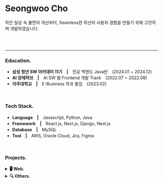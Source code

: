 # Seongwoo Cho

작은 일상 속 불편의 개선부터, Seamless한 최선의 사용자 경험을 만들기 위해 고민하며 개발하겠습니다.

<br/><br/>

---

### **Education.**
* **삼성 청년 SW 아카데미 11기**　**|**　전공 백엔드 Java반　(2024.01 ~ 2024.12)
* **AI 양재허브**　**|**　AI SW 웹 Frontend 개발 Track　(2022.07 ~ 2022.08)
* **아주대학교**　**|**　E-Business 학과 졸업　(2023.02)


<br/>

### **Tech Stack.**
* **Language**　**|**　Javascript, Python, Java
* **Framework**　**|**　React.js, Next.js, Django, Nest.js
* **Database**　**|**　MySQL
* **Tool**　**|**　AWS, Oracle Cloud, Jira, Figma


<!--https://simpleicons.org/ -심플아이콘-->

<br>

### **Projects.**



<details>
  <summary><strong>🖥️ Web.</strong></summary>

   <br/>
   <table style="border-collapse: collapse; width: 100%; table-layout: fixed">
     <tbody>
       <tr>
         <td style="border: 1px solid #ddd; padding: 8px; text-align: center">
           <a href="https://github.com/Shooot-PJT/shooot" title="Project 1">
             <img
               src="https://avatars.githubusercontent.com/u/188952814?s=200&v=4"
               width="100px;"
               alt="Project 1"
               width="100px"
             />
           </a>
         </td>
         <td style="border: 1px solid #ddd; padding: 8px; text-align: center">
           <b>SHOOOT!</b>
         </td>
         <td style="border: 1px solid #ddd; padding: 8px">
           주니어 개발자도 체계적인 협업, 배포, 테스트까지 간편하게!
         </td>
         <td style="border: 1px solid #ddd; padding: 8px; text-align: center">
           6인
         </td>
         <td style="border: 1px solid #ddd; padding: 8px; text-align: center">
           <a href="https://project1-demo-link.com" title="Live Demo"
             >24.10.23 ~ 24.11.19</a
           >
         </td>
         <td style="border: 1px solid #ddd; padding: 8px; text-align: center">
           <a
             href="https://github.com/Shooot-PJT/shooot"
             title="GitHub Repository"
             >💻 GitHub</a
           >
         </td>
         <td style="border: 1px solid #ddd; padding: 8px; text-align: center">
           <a href="https://project1-demo-link.com" title="Live Demo">🚧<br/>중단</a>
         </td>
       </tr>
       <tr>
         <td style="border: 1px solid #ddd; padding: 8px; text-align: center">
           <a href="https://github.com/Financial-Solidarity/ggul-ggul-ggul" title="Project 1">
             <img
               src="https://velog.velcdn.com/images/he1256/post/ece44d61-b4b7-442e-9831-05a4ac7773f3/image.png"
               width="100px"
             />
           </a>
         </td>
         <td style="border: 1px solid #ddd; padding: 8px; text-align: center">
           <b>껄껄껄</b>
         </td>
         <td style="border: 1px solid #ddd; padding: 8px">
           챌린지와 게임으로 재미있게 절약하는 블록체인 핀테크 앱
         </td>
         <td style="border: 1px solid #ddd; padding: 8px; text-align: center">
           6인
         </td>
         <td style="border: 1px solid #ddd; padding: 8px; text-align: center">
           <a href="https://project1-demo-link.com" title="Live Demo"
             >24.08.26 ~ 24.10.16</a
           >
         </td>
         <td style="border: 1px solid #ddd; padding: 8px; text-align: center">
           <a
             href="https://github.com/Financial-Solidarity/ggul-ggul-ggul"
             title="GitHub Repository"
             >💻 GitHub</a
           >
         </td>
         <td style="border: 1px solid #ddd; padding: 8px; text-align: center">
           <a href="https://project1-demo-link.com" title="Live Demo">🚧<br/>중단</a>
         </td>
       </tr>
       <tr>
         <td style="border: 1px solid #ddd; padding: 8px; text-align: center">
           <a href="https://github.com/Dr-Study-PJT/dr-study" title="Project 1">
             <img
               src="https://velog.velcdn.com/images/he1256/post/8d71d48f-8783-459f-8aed-65a958aeeead/image.png"
               width="100px"
             />
           </a>
         </td>
         <td style="border: 1px solid #ddd; padding: 8px; text-align: center">
           <b>쏠쏠하이</b>
         </td>
         <td style="border: 1px solid #ddd; padding: 8px">
           아이들과 생성형 AI가 함께하는 성장형 금융 습관 지도 서비스 | 🏆 신한 해커톤 우수상
         </td>
         <td style="border: 1px solid #ddd; padding: 8px; text-align: center">
           5인
         </td>
         <td style="border: 1px solid #ddd; padding: 8px; text-align: center">
           <a href="https://project1-demo-link.com" title="Live Demo"
             >24.08.17 ~ 24.09.01</a
           >
         </td>
         <td style="border: 1px solid #ddd; padding: 8px; text-align: center">
           <a
             href="https://github.com/SolSolHigh/SolSolHigh-FE"
             title="GitHub Repository"
             >💻 GitHub</a
           >
         </td>
         <td style="border: 1px solid #ddd; padding: 8px; text-align: center">
           <a href="https://github.com/SolSolHigh/SolSolHigh-FE" title="Live Demo">🚧<br/>중단</a>
         </td>
       </tr>
       <tr>
         <td style="border: 1px solid #ddd; padding: 8px; text-align: center">
           <a href="https://github.com/Dr-Study-PJT/dr-study" title="Project 1">
             <img
               src="https://avatars.githubusercontent.com/u/189079858?s=200&v=4"
               width="100px;"
               alt="Project 1"
               width="100px"
             />
           </a>
         </td>
         <td style="border: 1px solid #ddd; padding: 8px; text-align: center">
           <b>닥터 스터디</b>
         </td>
         <td style="border: 1px solid #ddd; padding: 8px">
           AI 사회자와 함께하는 그룹 화상 스터디
         </td>
         <td style="border: 1px solid #ddd; padding: 8px; text-align: center">
           6인
         </td>
         <td style="border: 1px solid #ddd; padding: 8px; text-align: center">
           <a href="https://github.com/Dr-Study-PJT/dr-study" title="Live Demo"
             >24.07.02 ~ 24.08.16</a
           >
         </td>
         <td style="border: 1px solid #ddd; padding: 8px; text-align: center">
           <a
             href="https://github.com/Dr-Study-PJT/dr-study"
             title="GitHub Repository"
             >💻 GitHub</a
           >
         </td>
         <td style="border: 1px solid #ddd; padding: 8px; text-align: center">
           <a href="https://project1-demo-link.com" title="Live Demo">🚧<br/>중단</a>
         </td>
       </tr>
       <tr>
         <td style="border: 1px solid #ddd; padding: 8px; text-align: center">
           <a href="https://github.com/ABizCho/NewJeaps-FE" title="Project 1">
             <img
               src="https://avatars.githubusercontent.com/u/168801661?s=200&v=4"
               width="100px;"
               alt="Project 1"
             />
           </a>
         </td>
         <td style="border: 1px solid #ddd; padding: 8px; text-align: center">
           <b>뉴집스</b>
         </td>
         <td style="border: 1px solid #ddd; padding: 8px">
           3D로 흥미롭게 내방 구하기
         </td>
         <td style="border: 1px solid #ddd; padding: 8px; text-align: center">
           2인
         </td>
         <td style="border: 1px solid #ddd; padding: 8px; text-align: center">
           <a href="https://project1-demo-link.com" title="Live Demo"
             >24.05.13 ~ 24.05.24</a
           >
         </td>
         <td style="border: 1px solid #ddd; padding: 8px; text-align: center">
           <a
             href="https://github.com/ABizCho/NewJeaps-FE"
             title="GitHub Repository"
             >💻 GitHub</a
           >
         </td>
         <td style="border: 1px solid #ddd; padding: 8px; text-align: center">
           <a href="https://project1-demo-link.com" title="Live Demo">🚧<br/>중단</a>
         </td>
       </tr>
       <tr>
         <td style="border: 1px solid #ddd; padding: 8px; text-align: center">
           <a
             href="https://github.com/modulersYJ/ganoverflow-front"
             title="Project 1"
           >
             <img
               src="https://velog.velcdn.com/images/he1256/post/1433458c-7b36-4dc2-99f0-51818bd7583d/image.png"
               width="100px;"
               alt="Project 1"
             />
           </a>
         </td>
         <td style="border: 1px solid #ddd; padding: 8px; text-align: center">
           <b>GAN Overflow</b>
         </td>
         <td style="border: 1px solid #ddd; padding: 8px">
           GPT 대화를 체계적으로 관리하고, AI와 함께하는 지식 공유 커뮤니티
         </td>
         <td style="border: 1px solid #ddd; padding: 8px; text-align: center">
           2인
         </td>
         <td style="border: 1px solid #ddd; padding: 8px; text-align: center">
           <a href="https://project1-demo-link.com" title="Live Demo"
             >23.06.21 23.09.04</a
           >
         </td>
         <td style="border: 1px solid #ddd; padding: 8px; text-align: center">
           <a
             href="https://github.com/modulersYJ/ganoverflow-front"
             title="GitHub Repository"
             >💻 GitHub</a
           >
         </td>
         <td style="border: 1px solid #ddd; padding: 8px; text-align: center">
           <a href="https://www.ganoverflow.com/" title="Live Demo">🚧<br/>중단</a>
         </td>
       </tr>
       <tr>
         <td style="border: 1px solid #ddd; padding: 8px; text-align: center">
           <a href="https://github.com/SWF2023-CoFFeee/openprompt-client" title="Project 1">
             <img
               src="https://avatars.githubusercontent.com/u/140989875?s=400&u=870b46d68ae06b0dbcf1738dfdb806ee41cb8f19&v=4"
               width="100px"
               alt="Project 1"
             />
           </a>
         </td>
         <td style="border: 1px solid #ddd; padding: 8px; text-align: center">
           <b>Open Prompt</b>
         </td>
         <td style="border: 1px solid #ddd; padding: 8px">
           생성형 AI 프롬프트의 저작권 보호를 위한 NFT기반 Dapp 서비스
         </td>
         <td style="border: 1px solid #ddd; padding: 8px; text-align: center">
           6인
         </td>
         <td style="border: 1px solid #ddd; padding: 8px; text-align: center">
           <a href="https://ai-ght.com/" title="Live Demo"
             >23.07.31 ~ 23.08.02</a
           >
         </td>
         <td style="border: 1px solid #ddd; padding: 8px; text-align: center">
           <a
             href="https://github.com/SWF2023-CoFFeee/openprompt-client"
             title="GitHub Repository"
             >💻 GitHub</a
           >
         </td>
         <td style="border: 1px solid #ddd; padding: 8px; text-align: center">
           <a href="https://project1-demo-link.com" title="Live Demo">🚧<br/>중단</a>
         </td>
       </tr>
       <tr>
         <td style="border: 1px solid #ddd; padding: 8px; text-align: center">
           <a
             href="https://github.com/inSSA-food-repository/inssa-food"
             title="Project 1"
           >
             <img
               src="https://velog.velcdn.com/images/he1256/post/f7e0f4e5-422c-47d1-827f-cfe92f6f99cf/image.png"
               width="100px;"
               alt="Project 1"
             />
           </a>
         </td>
         <td style="border: 1px solid #ddd; padding: 8px; text-align: center">
           <b>인싸푸드</b>
         </td>
         <td style="border: 1px solid #ddd; padding: 8px">
           한국음식, 제대로 알고, 먹고, 저장하자!
         </td>
         <td style="border: 1px solid #ddd; padding: 8px; text-align: center">
           3인
         </td>
         <td style="border: 1px solid #ddd; padding: 8px; text-align: center">
           <a href="https://project1-demo-link.com" title="Live Demo"
             >22.07.11 ~ 22.08.29</a
           >
         </td>
         <td style="border: 1px solid #ddd; padding: 8px; text-align: center">
           <a
             href="https://github.com/inSSA-food-repository/inssa-food"
             title="GitHub Repository"
             >💻 GitHub</a
           >
         </td>
         <td style="border: 1px solid #ddd; padding: 8px; text-align: center">
           <a href="" title="Live Demo">🚧<br/>중단</a>
         </td>
       </tr>
       <tr>
         <td style="border: 1px solid #ddd; padding: 8px; text-align: center">
           <a href="https://github.com/inSSA-food-repository/inssa-food" title="Project 1">
             <img
               src="https://raw.githubusercontent.com/ABizCho/CMD8-AIght/main/brandsrc/logo/C8AI_alt_2_notxt.png"
               width="100px;"
               alt="Project 1"
             />
           </a>
         </td>
         <td style="border: 1px solid #ddd; padding: 8px; text-align: center">
           <b>AIght</b>
         </td>
         <td style="border: 1px solid #ddd; padding: 8px">
           내게 꼭 맞는 AI 도구를 손쉽게 찾아보세요.
         </td>
         <td style="border: 1px solid #ddd; padding: 8px; text-align: center">
           개인
         </td>
         <td style="border: 1px solid #ddd; padding: 8px; text-align: center">
           <a href="https://ai-ght.com/" title="Live Demo"
             >23.03.23 ~ 23.05.20</a
           >
         </td>
         <td style="border: 1px solid #ddd; padding: 8px; text-align: center">
           <a
             href="https://github.com/ABizCho/CMD8-AIght"
             title="GitHub Repository"
             >💻 GitHub</a
           >
         </td>
         <td style="border: 1px solid #ddd; padding: 8px; text-align: center">
           <a href="https://ai-ght.com/" title="Live Demo">🚧<br/>중단</a>
         </td>
       </tr>
     </tbody>
   </table>
</details>

<details>
  <summary><strong>🔍 Others.</strong></summary>

  <br/>

  | 제목 | 설명 |
  |---|---|
  | [파이썬 - AI 자동 글 작성 및 파일 입출력 프로세스 자동화](https://github.com/ABizCho/pyPpAndPc) | 인공지능을 활용하여 자동으로 정보성 영문 아티클을 생성하고, 파일 입출력 과정을 자동화하도록 개발하였습니다. |
  | [동시 출현 네트워크 분석 및 토픽 모델링을 활용한 국내 개발 취업 준비생과 현업자의 경험과 고충 분석: 온라인 커뮤니티 게시글을 중심으로](https://github.com/ABizCho/SMA_2022summerProject) | 학부연구생 활동 중 진행한 연구 프로젝트입니다. 동시 출현 네트워크 분석과 토픽 모델링을 활용하여 국내 개발 취업 준비생과 현업자의 경험 및 고충을 분석하였습니다. |
  | [파이썬의 UDP/TCP 소켓통신 기반 간단한 채팅 실습](https://github.com/ABizCho/socket-chat-py) | UDP 및 TCP 소켓 통신을 이용한 간단한 채팅 애플리케이션을 구현하여 네트워크 프로그래밍의 기본 개념을 학습한 프로젝트입니다. |
  | [R - 데이터분석, 통계 - 2](https://github.com/ABizCho/R_DA_RProgramming) | R을 사용하여 다양한 데이터 분석 및 통계 기법을 적용한 프로젝트입니다. |
  | [R - 데이터분석 - 1](https://github.com/ABizCho/R_DA_statistics) | R 프로그래밍을 활용한 기본적인 데이터 분석 프로젝트로, 데이터 전처리, 탐색적 데이터 분석(EDA), 기초 통계 분석을 포함합니다. |
  | [R - 머신러닝](https://github.com/ABizCho/R_DA_ML/tree/main/Assignments) | R을 이용한 머신러닝 알고리즘 적용 및 과제 프로젝트로, 데이터 전처리부터 기반하여 모델 학습, 분석 등을 수행하였습니다. |
  | [파이썬 - 머신러닝](https://github.com/ABizCho/py_machineLearning) | 다양한 머신러닝 알고리즘을 적용하여 데이터 분석 및 예측 모델을 활용한 다양한 학습과정과 프로젝트를 수행했습니다. Scikit-learn, TensorFlow 등을 활용했습니다. |
  | [파이썬 - PISA 데이터 회귀분석](https://github.com/ABizCho/PyDA_PISA_LinearRegreAndEDA) | PISA(P Programme for International Student Assessment) 데이터를 이용하여 회귀분석 및 탐색적 데이터 분석(EDA)을 수행한 프로젝트입니다. |
  | [파이썬 - KickStarter 데이터 로지스틱 회귀분석](https://github.com/ABizCho/PyDA_KickStarter_LogisticRegreAndEDA/blob/main/Kickstarter_LogisticRegreAndEDA.ipynb) | KickStarter 캠페인 데이터를 기반으로 EDA 및 로지스틱 회귀분석을 수행하여 성공 여부를 예측하는 모델을 활용한 연구 프로젝트입니다. |
  
  <br><br>
</details>






